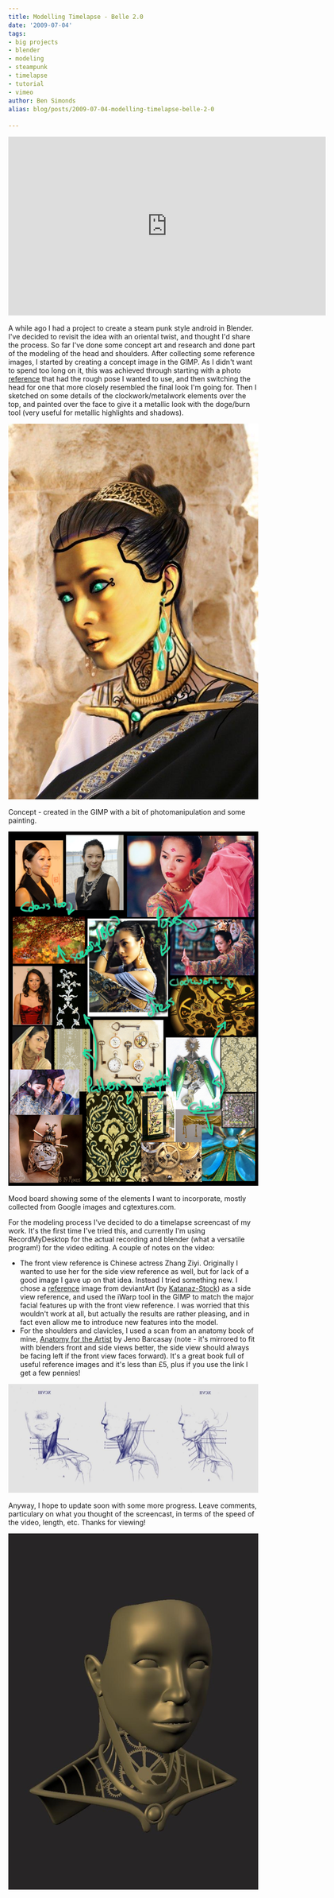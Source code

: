 ```yaml
---
title: Modelling Timelapse - Belle 2.0
date: '2009-07-04'
tags:
- big projects
- blender
- modeling
- steampunk
- timelapse
- tutorial
- vimeo
author: Ben Simonds
alias: blog/posts/2009-07-04-modelling-timelapse-belle-2-0

---
```




<iframe title="vimeo-player" src="https://player.vimeo.com/video/5444650" width="640" height="360" frameborder="0" allowfullscreen></iframe>

A while ago I had a project to create a steam punk style android in Blender. I've decided to revisit the idea with an oriental twist, and thought I'd share the process. So far I've done some concept art and research and done part of the modeling of the head and shoulders. After collecting some reference images, I started by creating a concept image in the GIMP. As I didn't want to spend too long on it, this was achieved through starting with a photo [reference](http://chonastock.deviantart.com/art/Classical-Grecian-17-118183704) that had the rough pose I wanted to use, and then switching the head for one that more closely resembled the final look I'm going for. Then I sketched on some details of the clockwork/metalwork elements over the top, and painted over the face to give it a metallic look with the doge/burn tool (very useful for metallic highlights and shadows). 

![Concept - created in the GIMP with a bit of photomanipulation and some painting. ><](/images/old/concept1.jpg)


Concept - created in the GIMP with a bit of photomanipulation and some painting.

![Mood board showing some of the elements I want to incorporate, mostly collected from google images and cgtextures.com. ><](/images/old/moodboard-jpg.png)


Mood board showing some of the elements I want to incorporate, mostly collected from Google images and cgtextures.com.

 For the modeling process I've decided to do a timelapse screencast of my work. It's the first time I've tried this, and currently I'm using RecordMyDesktop for the actual recording and blender (what a versatile program!) for the video editing. A couple of notes on the video: 

  * The front view reference is Chinese actress Zhang Ziyi. Originally I wanted to use her for the side view reference as well, but for lack of a good image I gave up on that idea. Instead I tried something new. I chose a [reference](http://katanaz-stock.deviantart.com/art/Female-Stock-71-82237989) image from deviantArt (by [Katanaz-Stock](http://katanaz-stock.deviantart.com/)) as a side view reference, and used the iWarp tool in the GIMP to match the major facial features up with the front view reference. I was worried that this wouldn't work at all, but actually the results are rather pleasing, and in fact even allow me to introduce new features into the model.
  * For the shoulders and clavicles, I used a scan from an anatomy book of mine, [Anatomy for the Artist](http://www.amazon.co.uk/gp/product/0316030244?ie=UTF8&tag=bensim3dpor-21&linkCode=as2&camp=1634&creative=6738&creativeASIN=0316030244) by Jeno Barcasay (note - it's mirrored to fit with blenders front and side views better, the side view should always be facing left if the front view faces forward). It's a great book full of useful reference images and it's less than £5, plus if you use the link I get a few pennies!



![Head and Shoulders Ortho Views ><](/images/old/head-and-shoulders-ortho-views_s.jpg)



Anyway, I hope to update soon with some more progress. Leave comments, particulary on what you thought of the screencast, in terms of the speed of the video, length, etc. Thanks for viewing!

![WIP1 ><](/images/old/wip1.jpg)


